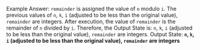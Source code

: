 Example Answer: 
`remainder` is assigned the value of `n` modulo `i`. The previous values of `n`, `k`, `i` (adjusted to be less than the original value), `remainder` are integers. After execution, the value of `remainder` is the remainder of `n` divided by `i`. Therefore, the Output State is: `n`, `k`, `i` (adjusted to be less than the original value), `remainder` are integers.
Output State: **`n`, `k`, `i` (adjusted to be less than the original value), `remainder` are integers**